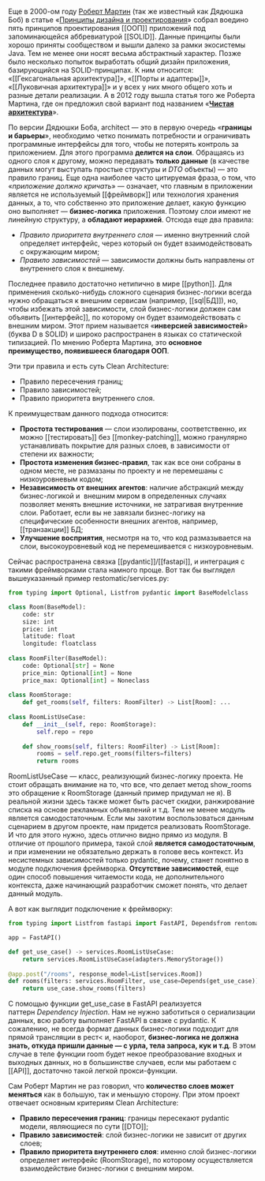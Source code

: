 Еще в 2000-ом году [Роберт Мартин](https://ru.wikipedia.org/wiki/%D0%9C%D0%B0%D1%80%D1%82%D0%B8%D0%BD,_%D0%A0%D0%BE%D0%B1%D0%B5%D1%80%D1%82_(%D0%B8%D0%BD%D0%B6%D0%B5%D0%BD%D0%B5%D1%80)) (так же известный как Дядюшка Боб) в статье «[Принципы дизайна и проектирования](http://www.objectmentor.com/resources/articles/Principles_and_Patterns.pdf)» собрал воедино пять принципов проектирования [[ООП]] приложений под запоминающейся аббревиатурой [[SOLID]]. Данные принципы были хорошо приняты сообществом и вышли далеко за рамки экосистемы Java. Тем не менее они носят весьма абстрактный характер. Позже было несколько попыток выработать общий дизайн приложения, базирующийся на SOLID-принципах. К ним относится: «[[Гексагональная архитектура]]», «[[Порты и адаптеры]]», «[[Луковичная архитектура]]» и у всех у них много общего хоть и разные детали реализации. А в 2012 году вышла статья того же Роберта Мартина, где он предложил свой вариант под названием «[**Чистая архитектура**](https://blog.cleancoder.com/uncle-bob/2012/08/13/the-clean-architecture.html)».

По версии Дядюшки Боба, architect — это в первую очередь «**границы и барьеры**», необходимо четко понимать потребности и ограничивать программные интерфейсы для того, чтобы не потерять контроль за приложением. Для этого программа **делится на слои**. Обращаясь из одного слоя к другому, можно передавать **только данные** (в качестве данных могут выступать простые структуры и _DTO_ объекты) — это правило границ. Еще одна наиболее часто цитируемая фраза, о том, что «_приложение должно кричать_» — означает, что главным в приложении является не используемый [[фреймворк]] или технология хранения данных, а то, что собственно это приложение делает, какую функцию оно выполняет — **бизнес-логика** приложения. Поэтому слои имеют не линейную структуру, а **обладают иерархией**. Отсюда еще два правила:  
  

- _Правило приоритета внутреннего слоя_ — именно внутренний слой определяет интерфейс, через который он будет взаимодействовать с окружающим миром;
- _Правило зависимостей_ — зависимости должны быть направлены от внутреннего слоя к внешнему.

Последнее правило достаточно нетипично в мире [[python]]. Для применения сколько-нибудь сложного сценария бизнес-логики всегда нужно обращаться к внешним сервисам (например, [[sql|БД]]), но, чтобы избежать этой зависимости, слой бизнес-логики должен сам объявить [[интерфейс]], по которому он будет взаимодействовать с внешним миром. Этот прием называется «**инверсией зависимостей**» (буква D в SOLID) и широко распространен в языках со статической типизацией. По мнению Роберта Мартина, это **основное преимущество, появившееся благодаря ООП**.  
  
Эти три правила и есть суть Clean Architecture:  
  

- Правило пересечения границ;
- Правило зависимостей;
- Правило приоритета внутреннего слоя.

К преимуществам данного подхода относится:  
  

- **Простота тестирования** — слои изолированы, соответственно, их можно [[тестировать]] без [[monkey-patching]], можно гранулярно устанавливать покрытие для разных слоев, в зависимости от степени их важности;
- **Простота изменения бизнес-правил**, так как все они собраны в одном месте, не размазаны по проекту и не перемешаны с низкоуровневым кодом;
- **Независимость от внешних агентов**: наличие абстракций между бизнес-логикой и  внешним миром в определенных случаях позволяет менять внешние источники, не затрагивая внутренние слои. Работает, если вы не завязали бизнес-логику на специфические особенности внешних агентов, например, [[транзакции]] БД;
- **Улучшение восприятия**, несмотря на то, что код размазывается на слои, высокоуровневый код не перемешивается с низкоуровневым.

Сейчас распространена связка [[pydantic]]/[[fastapi]], и интеграция с такими фреймворками стала намного проще. Вот так бы выглядел вышеуказанный пример restomatic/services.py:
```python
from typing import Optional, Listfrom pydantic import BaseModelclass 

class Room(BaseModel):   
	code: str   
	size: int   
	price: int   
	latitude: float   
	longitude: floatclass 
	
class RoomFilter(BaseModel):   
	code: Optional[str] = None   
	price_min: Optional[int] = None   
	price_max: Optional[int] = Noneclass 
	
class RoomStorage:   
	def get_rooms(self, filters: RoomFilter) -> List[Room]: ...
	
class RoomListUseCase:   
	def __init__(self, repo: RoomStorage):       
		self.repo = repo   
		
	def show_rooms(self, filters: RoomFilter) -> List[Room]:       
		rooms = self.repo.get_rooms(filters=filters)       
		return rooms
```
RoomListUseCase — класс, реализующий бизнес-логику проекта. Не стоит обращать внимание на то, что все, что делает метод show_rooms это обращение к RoomStorage (данный пример придумал не я). В реальной жизни здесь также может быть расчет скидки, ранжирование списка на основе рекламных объявлений и т.д. Тем не менее модуль является самодостаточным. Если мы захотим воспользоваться данным сценарием в другом проекте, нам придется реализовать RoomStorage. И что для этого нужно, здесь отлично видно прямо из модуля. В отличие от прошлого примера, такой слой **является самодостаточным**, и при изменении не обязательно держать в голове весь контекст. Из несистемных зависимостей только pydantic, почему, станет понятно в модуле подключения фреймворка. **Отсутствие зависимостей**, еще один способ повышения читаемости кода, не дополнительного контекста, даже начинающий разработчик сможет понять, что делает данный модуль.

А вот как выглядит подключение к фреймворку:  
  

```python
from typing import Listfrom fastapi import FastAPI, Dependsfrom rentomatic import services, adapters

app = FastAPI()

def get_use_case() -> services.RoomListUseCase:   
	return services.RoomListUseCase(adapters.MemoryStorage())
	
@app.post("/rooms", response_model=List[services.Room])
def rooms(filters: services.RoomFilter, use_case=Depends(get_use_case)):   
	return use_case.show_rooms(filters)
```

  
С помощью функции get_use_case в FastAPI реализуется паттерн _Dependency Injection_. Нам не нужно заботиться о сериализации данных, всю работу выполняет FastAPI в связке с pydantic. К сожалению, не всегда формат данных бизнес-логики подходит для прямой трансляции в рест< и, наоборот, **бизнес-логика не должна знать, откуда пришли данные — с урла, тела запроса, кук и т.д**. В этом случае в теле функции room будет некое преобразование входных и выходных данных, но в большинстве случаев, если мы работаем с [[API]], достаточно такой легкой прокси-функции.

Сам Роберт Мартин не раз говорил, что **количество слоев может меняться** как в большую, так и меньшую сторону. При этом проект отвечает основным критериям Clean Architecture:  
  

- **Правило пересечения границ**: границы пересекают pydantic модели, являющиеся по сути [[DTO]];
- **Правило зависимостей**: слой бизнес-логики не зависит от других слоев;
- **Правило приоритета внутреннего слоя**: именно слой бизнес-логики определяет интерфейс (RoomStorage), по которому осуществляется взаимодействие бизнес-логики с внешним миром.